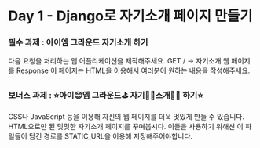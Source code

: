 # Day 1 - Django로 자기소개 페이지 만들기

### 필수 과제 : 아이엠 그라운드 자기소개 하기
다음 요청을 처리하는 웹 어플리케이션을 제작해주세요.
GET / → 자기소개 웹 페이지를 Response
이 페이지는 HTML을 이용해서 여러분이 원하는 내용을 작성해주세요.

### 보너스 과제 : ⭐️아이😊엠 그라운드⛳️ 자기💁‍♀️소개💁‍♂️ 하기⭐️
CSS나 JavaScript 등을 이용해 자신의 웹 페이지를 더욱 멋있게 만들 수 있습니다. HTML으로만 된 밋밋한 자기소개 페이지를 꾸며봅시다.
이들을 사용하기 위해선 이 파일들이 담긴 경로를 STATIC_URL을 이용해 지정해주어야합니다.
